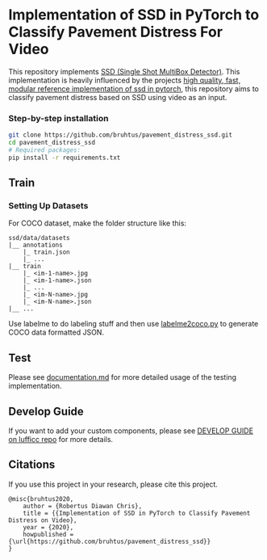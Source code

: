 # Implementation of SSD in PyTorch to Classify Pavement Distress For Video

This repository implements [SSD (Single Shot MultiBox Detector)](https://arxiv.org/abs/1512.02325). This implementation is heavily influenced by the projects [high quality, fast, modular reference implementation of ssd in pytorch](https://github.com/lufficc/SSD), this repository aims to classify pavement distress based on SSD using video as an input.

### Step-by-step installation

```bash
git clone https://github.com/bruhtus/pavement_distress_ssd.git
cd pavement_distress_ssd
# Required packages:
pip install -r requirements.txt
```


## Train

### Setting Up Datasets

For COCO dataset, make the folder structure like this:
```
ssd/data/datasets
|__ annotations
    |_ train.json
    |_ ...
|__ train
    |_ <im-1-name>.jpg
    |_ <im-1-name>.json
    |_ ...
    |_ <im-N-name>.jpg
    |_ <im-N-name>.json
|__ ...
```
Use labelme to do labeling stuff and then use [labelme2coco.py](github.com/Tony607/labelme2coco) to generate COCO data formatted JSON.

## Test
Please see [documentation.md](documentation.md) for more detailed usage of the testing implementation.

## Develop Guide

If you want to add your custom components, please see [DEVELOP GUIDE on lufficc repo](github.com/lufficc/SSD/blob/master/DEVELOP_GUIDE.md) for more details.

## Citations
If you use this project in your research, please cite this project.
```text
@misc{bruhtus2020,
    author = {Robertus Diawan Chris},
    title = {{Implementation of SSD in PyTorch to Classify Pavement Distress on Video},
    year = {2020},
    howpublished = {\url{https://github.com/bruhtus/pavement_distress_ssd}}
}
```
